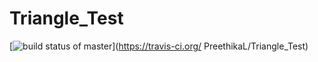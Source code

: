 # Triangle_Test
[![build status of master](https://travis-ci.org/PreethikaL/Triangle_Test.svg?branch=master)](https://travis-ci.org/ PreethikaL/Triangle_Test)
